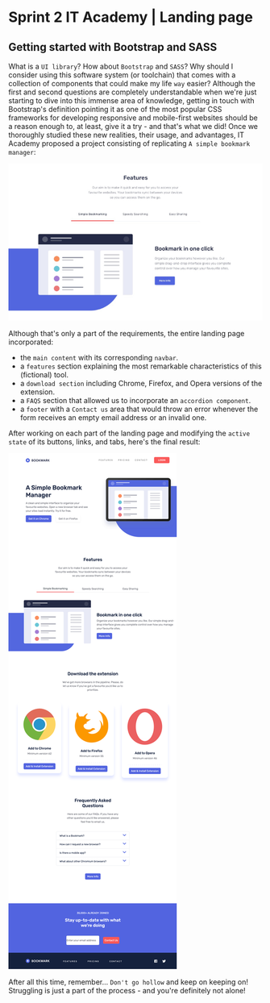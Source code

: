 # Sprint 2 IT Academy | Landing page


## Getting started with Bootstrap and SASS

What is a `UI library`? How about `Bootstrap` and `SASS`? Why should I consider using this software system (or toolchain) that comes with a collection of components that could make my life `way` easier? Although the first and second questions are completely understandable when we're just starting to dive into this immense area of knowledge, getting in touch with Bootstrap's definition pointing it as one of the most popular CSS frameworks for developing responsive and mobile-first websites should be a reason enough to, at least, give it a try - and that's what we did!
Once we thoroughly studied these new realities, their usage, and advantages, IT Academy proposed a project consisting of replicating `A simple bookmark manager`:

![Alt text](https://github.com/JuditKaramazov/Sprint2/blob/eb816d816a99bed87725867abeeffeb1bf19497d/images/Screenshot-1.jpg)

Although that's only a part of the requirements, the entire landing page incorporated:

- the `main content` with its corresponding `navbar`.
- a `features` section explaining the most remarkable characteristics of this (fictional) tool.
- a `download section` including Chrome, Firefox, and Opera versions of the extension.
- a `FAQS` section that allowed us to incorporate an `accordion component`.
- a `footer` with a `Contact us` area that would throw an error whenever the form receives an empty email address or an invalid one.

After working on each part of the landing page and modifying the `active state` of its buttons, links, and tabs, here's the final result:

![Alt text](https://github.com/JuditKaramazov/Sprint2/blob/eb816d816a99bed87725867abeeffeb1bf19497d/images/Screenshot-2.png)

After all this time, remember... `Don't go hollow` and keep on keeping on! Struggling is just a part of the process - and you're definitely not alone!
